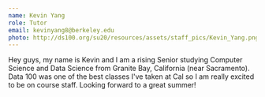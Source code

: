 ```yaml
---
name: Kevin Yang
role: Tutor
email: kevinyang8@berkeley.edu
photo: http://ds100.org/su20/resources/assets/staff_pics/Kevin_Yang.png
---
```


Hey guys, my name is Kevin and I am a rising Senior studying Computer Science and Data Science from Granite Bay, California (near Sacramento). Data 100 was one of the best classes I've taken at Cal so I am really excited to be on course staff. Looking forward to a great summer!